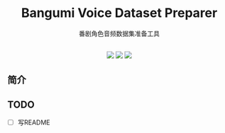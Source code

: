 <div class="title" align=center>
    <h1>Bangumi Voice Dataset Preparer</h1>
	<div>番剧角色音频数据集准备工具</div>
    <br/>
    <p>
        <img src="https://img.shields.io/github/license/NickLennonLiu/">
    	<img src="https://img.shields.io/badge/python-3.12-blue">
        <img src="https://img.shields.io/github/stars/NickLennonLiu?style=social">
        
</div>

## 简介

## TODO

- [ ] 写README